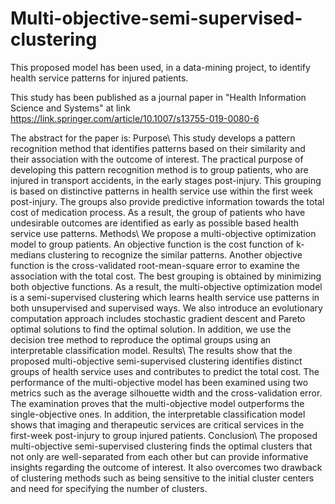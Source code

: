 # Multi-objective-semi-supervised-clustering
This proposed model has been used, in a data-mining project, to identify health service patterns for injured patients.

This study has been published as a journal paper in "Health Information Science and Systems" at link https://link.springer.com/article/10.1007/s13755-019-0080-6

The abstract for the paper is: Purpose\\
This study develops a pattern recognition method that identifies patterns based on their similarity and their association with the outcome of interest. The practical purpose of developing this pattern recognition method is to group patients, who are injured in transport accidents, in the early stages post-injury. This grouping is based on distinctive patterns in health service use within the first week post-injury. The groups also provide predictive information towards the total cost of medication process. As a result, the group of patients who have undesirable outcomes are identified as early as possible based health service use patterns.
Methods\\
We propose a multi-objective optimization model to group patients. An objective function is the cost function of k-medians clustering to recognize the similar patterns. Another objective function is the cross-validated root-mean-square error to examine the association with the total cost. The best grouping is obtained by minimizing both objective functions. As a result, the multi-objective optimization model is a semi-supervised clustering which learns health service use patterns in both unsupervised and supervised ways. We also introduce an evolutionary computation approach includes stochastic gradient descent and Pareto optimal solutions to find the optimal solution. In addition, we use the decision tree method to reproduce the optimal groups using an interpretable classification model.
Results\\
The results show that the proposed multi-objective semi-supervised clustering identifies distinct groups of health service uses and contributes to predict the total cost. The performance of the multi-objective model has been examined using two metrics such as the average silhouette width and the cross-validation error. The examination proves that the multi-objective model outperforms the single-objective ones. In addition, the interpretable classification model shows that imaging and therapeutic services are critical services in the first-week post-injury to group injured patients.
Conclusion\\
The proposed multi-objective semi-supervised clustering finds the optimal clusters that not only are well-separated from each other but can provide informative insights regarding the outcome of interest. It also overcomes two drawback of clustering methods such as being sensitive to the initial cluster centers and need for specifying the number of clusters.
